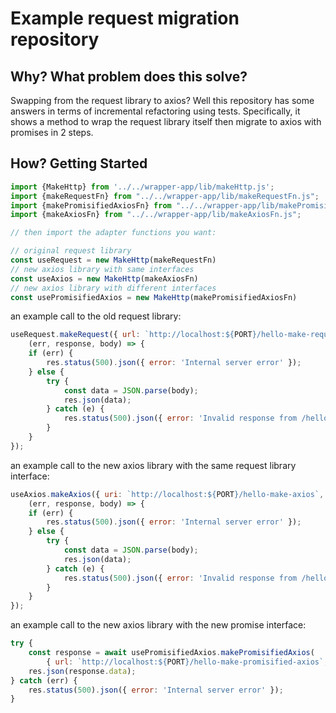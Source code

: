 ﻿# Example request migration repository

## Why? What problem does this solve?
Swapping from the request library to axios? Well this repository has some answers
in terms of incremental refactoring using tests. Specifically, it shows a method 
to wrap the request library itself then migrate to axios with promises in 2 steps.

## How? Getting Started

```js
import {MakeHttp} from '../../wrapper-app/lib/makeHttp.js';
import {makeRequestFn} from "../../wrapper-app/lib/makeRequestFn.js";
import {makePromisifiedAxiosFn} from "../../wrapper-app/lib/makePromisifiedAxiosFn.js";
import {makeAxiosFn} from "../../wrapper-app/lib/makeAxiosFn.js";

// then import the adapter functions you want:

// original request library
const useRequest = new MakeHttp(makeRequestFn)
// new axios library with same interfaces
const useAxios = new MakeHttp(makeAxiosFn)
// new axios library with different interfaces
const usePromisifiedAxios = new MakeHttp(makePromisifiedAxiosFn)
```

an example call to the old request library:

```js
useRequest.makeRequest({ url: `http://localhost:${PORT}/hello-make-request`, method: 'GET' }, 
    (err, response, body) => {
    if (err) {
        res.status(500).json({ error: 'Internal server error' });
    } else {
        try {
            const data = JSON.parse(body);
            res.json(data);
        } catch (e) {
            res.status(500).json({ error: 'Invalid response from /hello' });
        }
    }
});
```

an example call to the new axios library with the same request library interface:

```js
useAxios.makeAxios({ uri: `http://localhost:${PORT}/hello-make-axios`, method: 'GET' }, 
    (err, response, body) => {
    if (err) {
        res.status(500).json({ error: 'Internal server error' });
    } else {
        try {
            const data = JSON.parse(body);
            res.json(data);
        } catch (e) {
            res.status(500).json({ error: 'Invalid response from /hello-make-axios' });
        }
    }
});
```

an example call to the new axios library with the new promise interface:

```js
try {
    const response = await usePromisifiedAxios.makePromisifiedAxios(
        { url: `http://localhost:${PORT}/hello-make-promisified-axios`, method: 'GET' });
    res.json(response.data);
} catch (err) {
    res.status(500).json({ error: 'Internal server error' });
}
```

